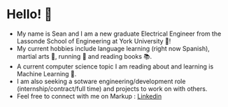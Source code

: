# Hello! 👋 #
- My name is Sean and I am a new graduate Electrical Engineer from the Lassonde School of Engineering at York University 🏫!
- My current hobbies include language learning (right now Spanish), martial arts 🥋, running 👟 and reading books 📚.
- A current computer science topic I am reading about and learning is Machine Learning 📖.
- I am also seeking a sotware engineering/development role (internship/contract/full time) and projects to work on with others.
- Feel free to connect with me on Markup :  [Linkedin](https://www.linkedin.com/in/seansu98/ "Named link title")

<!---
seans98/seans98 is a ✨ special ✨ repository because its `README.md` (this file) appears on your GitHub profile.
You can click the Preview link to take a look at your changes.
--->
